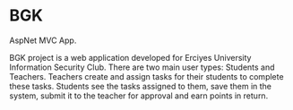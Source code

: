 # BGK
AspNet MVC App.

BGK project is a web application developed for Erciyes University Information Security Club. There are two main user types: Students and Teachers. Teachers create and assign tasks for their students to complete these tasks. Students see the tasks assigned to them, save them in the system, submit it to the teacher for approval and earn points in return.